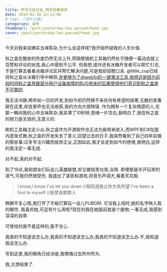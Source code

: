 ```yaml
---
title: 昨天已经过去,明天还要继续
date: 2019-01-30 22:12:00
# tags: [言叶之庭]
categories: 自传
thumbnail: /post/yesterday-has-passed/head.jpg
cover: /post/yesterday-has-passed/head.jpg
---
```

今天对我来说确实五味陈杂,为什么会这样呢?我开始怀疑我的人生价值.
<!-- more -->
秋之盒在酷安的热度仍然无法上升,而隔壁搞机工具箱仍然处于随便一篇动态就上百赞和评论的状态,我心中感到不公平.
但我想,或许还有冰箱开发者可以帮忙引流,于是打算去看看冰箱评论区并帮忙解决问题,可是我却目瞪口呆.
@little_cup已经将秋之盒从冰箱引导中移除,并更换为了@web1n的一键激活工具.我想这是因为前段时间秋之盒导致部分用户设备故障的BUG带来的后果使得他们意识到秋之盒是不可靠的.

我无法冷静,两年如一日的开发,到如今却仍然换不来任何有希望的结果,无数的青春砸在这里,却连掌声也无法收获,我的方向大错特错.
作为拥有一个复杂情感的人,在那一瞬间我的心中五味陈杂,我呆滞了10秒钟,思绪一片空白,我明白了,我在秋之盒的努力是无效的,无意义的.

刷机工具箱注定小众,秋之盒作为开源软件也无法为我带来收入,而WPF和C#在国内逐渐式微,秋之盒的开发失去了意义,回望过去的日子,我突然看到了自己四年前做的那些事:过多专注兴趣而放弃正业,正因如此,我才会走到如今的绝境,我明白,这样的我注定一事无成.

对不起,真的对不起.

到了19点,我和朋友们玩会儿英雄联盟,却又被指责垃圾,没用.
即便那是半开玩笑的语气,可我仍然很受伤.
我退出了语音和游戏,将音乐声调大,看着天花板.

> I know,I know I've let you down //我知道我让你大失所望
> I've been a fool to myself //我曾自欺欺人

稍微平复心情,我打开了平板打算玩一会儿PUBGM.
可当我上线时,她的名字映入我的眼帘.
我喜欢她,可这有什么用呢?现在的我在她面前就是个废物,一事无成,我感到深深的自卑.

可曾经的我不是这样的,我不甘心.

我真的不知道该怎么办,我真的不知道该怎么办,我真的不知道该怎么办.不,我知道我该怎么办.

写到这里,我的眼角已经决堤,我懊悔过去所作所为.

我,又想结束了.